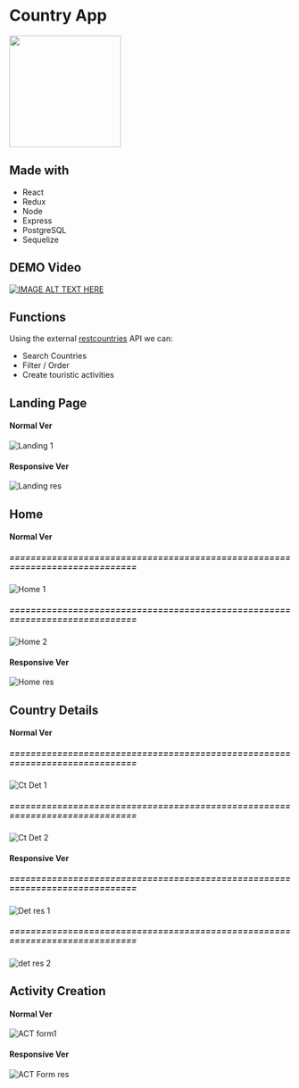 



# Country App

<p align="left">
  <img height="200" src="https://dbdzm869oupei.cloudfront.net/img/sticker/preview/25900.png" />
</p>


## Made with

  - React 
  - Redux 
  - Node
  - Express
  - PostgreSQL 
  - Sequelize

## DEMO Video
  [![IMAGE ALT TEXT HERE](https://img.youtube.com/vi/YOUTUBE_VIDEO_ID_HERE/0.jpg)]((https://www.youtube.com/watch?v=_QFtDQjvFFw))

## Functions

Using the external [restcountries](https://restcountries.eu/) API we can:

  - Search Countries
  - Filter / Order
  - Create touristic activities 


## Landing Page
#### Normal Ver
![Landing 1](https://user-images.githubusercontent.com/61483823/126420145-09fdd1ec-b376-48c6-84cd-fa5384da2f5c.PNG)

#### Responsive Ver
![Landing res](https://user-images.githubusercontent.com/61483823/126420146-c44d034e-e978-40ef-a5eb-57d5723d67fb.PNG)

## Home
#### Normal Ver
##### =============================================================================
![Home 1](https://user-images.githubusercontent.com/61483823/126419886-be2b0291-b678-4ffd-b0e7-e25d899d4792.PNG)
##### =============================================================================
![Home 2](https://user-images.githubusercontent.com/61483823/126419887-cd1813ac-ce11-4931-9df2-b9c0e0766885.PNG)

#### Responsive Ver
![Home res](https://user-images.githubusercontent.com/61483823/126419889-b5923e79-0367-47f6-adf0-f89a48e1c8e8.PNG)


## Country Details 
#### Normal Ver
##### =============================================================================
![Ct Det 1](https://user-images.githubusercontent.com/61483823/126419878-24824290-fab4-4610-bdcf-8fe51ea2aa49.PNG)
##### =============================================================================
![Ct Det 2](https://user-images.githubusercontent.com/61483823/126419879-d1e1c1d2-b543-4b27-97d5-98c988069f5d.PNG)

#### Responsive Ver
##### =============================================================================
![Det res 1](https://user-images.githubusercontent.com/61483823/126419881-6239e64d-4e8e-4105-91c2-633016b5a2d5.PNG)
##### =============================================================================
![det res 2](https://user-images.githubusercontent.com/61483823/126419883-02593173-57ba-45a0-8ff2-9cbb35ba951e.PNG)


## Activity Creation
#### Normal Ver
![ACT form1](https://user-images.githubusercontent.com/61483823/126420091-3b634e12-e072-4530-b963-f7dc07d201e3.PNG)

#### Responsive Ver
![ACT Form res](https://user-images.githubusercontent.com/61483823/126420089-f575ce57-df0d-488f-ba4a-14cb29459eac.PNG)

